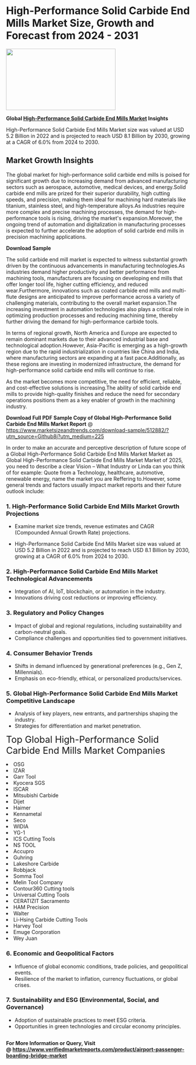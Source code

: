<H1>High-Performance Solid Carbide End Mills Market Size, Growth and Forecast from 2024 - 2031</H1><img class="aligncenter size-medium wp-image-584254" src="https://thirdeyenews.in/wp-content/uploads/2024/09/Global-Market-Research-300x168.jpeg" alt="" width="300" height="168" /><p><strong>Global&nbsp;<a href="https://www.marketsizeandtrends.com/download-sample/512882/?utm_source=Github8j?utm_medium=225">High-Performance Solid Carbide End Mills Market</a> Insights</strong></p><p>High-Performance Solid Carbide End Mills Market size was valued at USD 5.2 Billion in 2022 and is projected to reach USD 8.1 Billion by 2030, growing at a CAGR of 6.0% from 2024 to 2030.</p><p><h2>Market Growth Insights</h2> <p>The global market for high-performance solid carbide end mills is poised for significant growth due to increasing demand from advanced manufacturing sectors such as aerospace, automotive, medical devices, and energy.Solid carbide end mills are prized for their superior durability, high cutting speeds, and precision, making them ideal for machining hard materials like titanium, stainless steel, and high-temperature alloys.As industries require more complex and precise machining processes, the demand for high-performance tools is rising, driving the market's expansion.Moreover, the ongoing trend of automation and digitalization in manufacturing processes is expected to further accelerate the adoption of solid carbide end mills in precision machining applications.</p> <p><strong>Download Sample</strong></p> <p>The solid carbide end mill market is expected to witness substantial growth driven by the continuous advancements in manufacturing technologies.As industries demand higher productivity and better performance from machining tools, manufacturers are focusing on developing end mills that offer longer tool life, higher cutting efficiency, and reduced wear.Furthermore, innovations such as coated carbide end mills and multi-flute designs are anticipated to improve performance across a variety of challenging materials, contributing to the overall market expansion.The increasing investment in automation technologies also plays a critical role in optimizing production processes and reducing machining time, thereby further driving the demand for high-performance carbide tools.</p> <p>In terms of regional growth, North America and Europe are expected to remain dominant markets due to their advanced industrial base and technological adoption.However, Asia-Pacific is emerging as a high-growth region due to the rapid industrialization in countries like China and India, where manufacturing sectors are expanding at a fast pace.Additionally, as these regions are investing in modernized infrastructure, the demand for high-performance solid carbide end mills will continue to rise.</p> <p>As the market becomes more competitive, the need for efficient, reliable, and cost-effective solutions is increasing.The ability of solid carbide end mills to provide high-quality finishes and reduce the need for secondary operations positions them as a key enabler of growth in the machining industry.</p> <p><span class=""><strong>Download Full PDF Sample Copy of Global High-Performance Solid Carbide End Mills Market Report</strong> @ <a href="https://www.marketsizeandtrends.com/download-sample/512882/?utm_source=Github8j?utm_medium=225" target="_blank">https://www.marketsizeandtrends.com/download-sample/512882/?utm_source=Github8j?utm_medium=225</a></span></p><p>In order to make an accurate and perceptive description of future scope of a Global&nbsp;High-Performance Solid Carbide End Mills Market Market as Global&nbsp;High-Performance Solid Carbide End Mills Market Market of 2025, you need to describe a clear Vision &ndash; What Industry or Linda can you think of for example: Quote from a Technology, healthcare, automotive, renewable energy, name the market you are Reffering to.However, some general trends and factors usually impact market reports and their future outlook include:</p><h3>1.&nbsp;<strong>High-Performance Solid Carbide End Mills Market Growth Projections</strong></h3><ul><li>Examine market size trends, revenue estimates and CAGR (Compounded Annual Growth Rate) projections.</li><li><p>High-Performance Solid Carbide End Mills Market size was valued at USD 5.2 Billion in 2022 and is projected to reach USD 8.1 Billion by 2030, growing at a CAGR of 6.0% from 2024 to 2030.</p></li></ul><h3>2.&nbsp;<strong>High-Performance Solid Carbide End Mills Market Technological Advancements</strong></h3><ul><li>Integration of AI, IoT, blockchain, or automation in the industry.</li><li>Innovations driving cost reductions or improving efficiency.</li></ul><h3>3.&nbsp;<strong>Regulatory and Policy Changes</strong></h3><ul><li>Impact of global and regional regulations, including sustainability and carbon-neutral goals.</li><li>Compliance challenges and opportunities tied to government initiatives.</li></ul><h3>4.&nbsp;<strong>Consumer Behavior Trends</strong></h3><ul><li>Shifts in demand influenced by generational preferences (e.g., Gen Z, Millennials).</li><li>Emphasis on eco-friendly, ethical, or personalized products/services.</li></ul><h3>5.&nbsp;<strong>Global High-Performance Solid Carbide End Mills Market Competitive Landscape</strong></h3><ul><li>Analysis of key players, new entrants, and partnerships shaping the industry.</li><li>Strategies for differentiation and market penetration.</li></ul><p data-pm-slice="1 1 []"><span style="color: inherit; font-family: inherit; font-size: 25px;">Top Global High-Performance Solid Carbide End Mills Market Companies</span></p><div class="" data-test-id=""><p><li>OSG</li><li> IZAR</li><li> Garr Tool</li><li> Kyocera SGS</li><li> ISCAR</li><li> Mitsubishi Carbide</li><li> Dijet</li><li> Haimer</li><li> Kennametal</li><li> Seco</li><li> WIDIA</li><li> YG-1</li><li> ICS Cutting Tools</li><li> NS TOOL</li><li> Accupro</li><li> Guhring</li><li> Lakeshore Carbide</li><li> Robbjack</li><li> Somma Tool</li><li> Melin Tool Company</li><li> Contour360 Cutting tools</li><li> Universal Cutting Tools</li><li> CERATIZIT Sacramento</li><li> HAM Precision</li><li> Walter</li><li> Li-Hsing Carbide Cutting Tools</li><li> Harvey Tool</li><li> Emuge Corporation</li><li> Wey Juan</li></p></div><h3>6.&nbsp;<strong>Economic and Geopolitical Factors</strong></h3><ul><li>Influence of global economic conditions, trade policies, and geopolitical events.</li><li>Resilience of the market to inflation, currency fluctuations, or global crises.</li></ul><h3>7.&nbsp;<strong>Sustainability and ESG (Environmental, Social, and Governance)</strong></h3><ul><li>Adoption of sustainable practices to meet ESG criteria.</li><li>Opportunities in green technologies and circular economy principles.</li></ul><h2><strong style="font-size: 14px;">For More Information or Query, Visit @&nbsp;</strong><a style="background-color: #ffffff; font-size: 14px;" href="https://www.marketsizeandtrends.com/report/high-performance-solid-carbide-end-mills-market/" target="_blank">https://www.verifiedmarketreports.com/product/airport-passenger-boarding-bridge-market</a></h2>